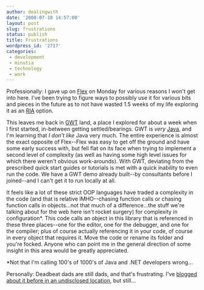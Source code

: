 ```yaml
---
author: dealingwith
date: '2008-07-18 14:57:00'
layout: post
slug: frustrations
status: publish
title: Frustrations
wordpress_id: '2717'
categories:
 - development
 - minutia
 - technology
 - work
---
```


Professionally: I gave up on [Flex][1] on Monday for various reasons I won't
get into here. I've been trying to figure ways to possibly use it for various
bits and pieces in the future as to not have wasted 1.5 weeks of my life
exploring it as an [RIA][2] option.

This leaves me back in [GWT][3] land, a place I explored for about a week when
I first started, in-between getting settled/bearings. GWT is _very_ [Java][4],
and I'm learning that _I don't like_ Java very much. The entire experience is
almost the exact opposite of Flex--Flex was easy to get off the ground and
have some early success with, but fell flat on its face when trying to
implement a second level of complexity (as well as having some high level
issues for which there weren't obvious work-arounds). With GWT, deviating from
the prescribed quick start guides or tutorials is met with a quick inability
to even run the code. We have a GWT demo already built--by consultants before
I joined--and I can't get it to run locally at all.

It feels like a lot of these strict OOP languages have traded a complexity in
the code (and that is relative IMHO--chasing function calls or chasing
function calls in objects...not that much of a difference...the stuff we're
talking about for the web here isn't rocket surgery) for complexity in
configuration*. This code calls an object in this library that is referenced
in these three places--one for the editor, one for the debugger, and one for
the compiler; plus of course actually referencing it in your code, of course
in every object that requires it. Move the code or rename its folder and
you're focked. Anyone who can point me in the general direction of some
insight in this area would be greatly appreciated.

*Not that I'm calling 100's of 1000's of Java and .NET developers wrong...

Personally: Deadbeat dads are still dads, and that's frustrating. I've
[blogged about it before in an undisclosed location][5], but still...

   [1]: http://www.adobe.com/products/flex/

   [2]: http://en.wikipedia.org/wiki/Rich_Internet_application

   [3]: http://code.google.com/webtoolkit

   [4]: http://en.wikipedia.org/wiki/Java_(programming_language)

   [5]: # (you can just deposit your balls at the Cold Storage Facility for
Completely Emasculated and Useless Men)

